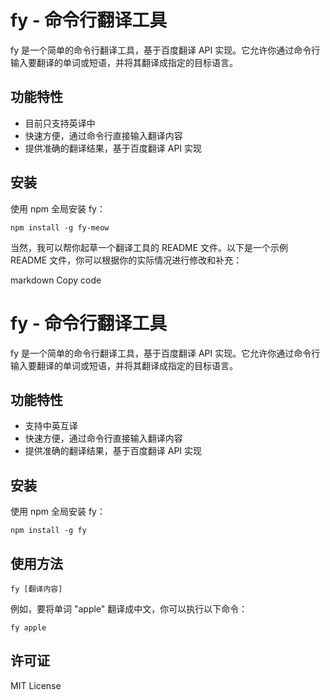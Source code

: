 # fy - 命令行翻译工具

fy 是一个简单的命令行翻译工具，基于百度翻译 API 实现。它允许你通过命令行输入要翻译的单词或短语，并将其翻译成指定的目标语言。

## 功能特性

- 目前只支持英译中
- 快速方便，通过命令行直接输入翻译内容
- 提供准确的翻译结果，基于百度翻译 API 实现

## 安装

使用 npm 全局安装 fy：

```shell
npm install -g fy-meow
```



当然，我可以帮你起草一个翻译工具的 README 文件。以下是一个示例 README 文件，你可以根据你的实际情况进行修改和补充：

markdown
Copy code
# fy - 命令行翻译工具

fy 是一个简单的命令行翻译工具，基于百度翻译 API 实现。它允许你通过命令行输入要翻译的单词或短语，并将其翻译成指定的目标语言。

## 功能特性

- 支持中英互译
- 快速方便，通过命令行直接输入翻译内容
- 提供准确的翻译结果，基于百度翻译 API 实现

## 安装

使用 npm 全局安装 fy：

```shell
npm install -g fy
```
## 使用方法
```shell
fy [翻译内容]
```

例如，要将单词 "apple" 翻译成中文，你可以执行以下命令：

```shell
fy apple
```
## 许可证
MIT License
